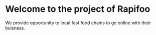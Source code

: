 # Welcome to the project of Rapifoo

We provide opportunity to local fast food chains to go online with their buisness.

